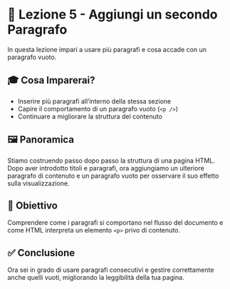 # 📘 Lezione 5 - Aggiungi un secondo Paragrafo

In questa lezione impari a usare più paragrafi e cosa accade con un paragrafo vuoto.

## 🎓 Cosa Imparerai?

- Inserire più paragrafi all’interno della stessa sezione
- Capire il comportamento di un paragrafo vuoto (`<p />`)
- Continuare a migliorare la struttura del contenuto

## 🖼️ Panoramica

Stiamo costruendo passo dopo passo la struttura di una pagina HTML. Dopo aver introdotto titoli e paragrafi, ora aggiungiamo un ulteriore paragrafo di contenuto e un paragrafo vuoto per osservare il suo effetto sulla visualizzazione.

## 🎯 Obiettivo

Comprendere come i paragrafi si comportano nel flusso del documento e come HTML interpreta un elemento `<p>` privo di contenuto.

## ✅ Conclusione

Ora sei in grado di usare paragrafi consecutivi e gestire correttamente anche quelli vuoti, migliorando la leggibilità della tua pagina.
